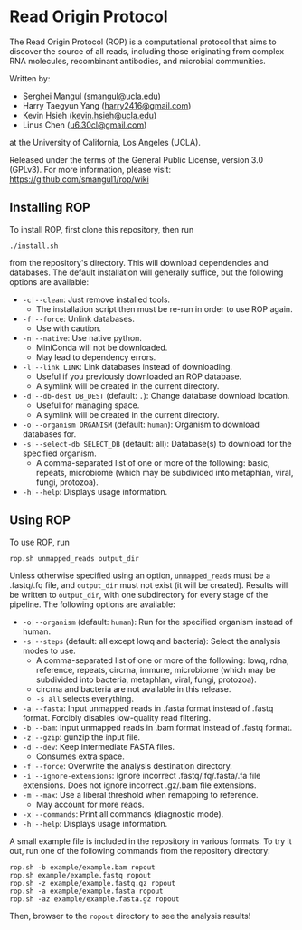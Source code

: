 # Read Origin Protocol

The Read Origin Protocol (ROP) is a computational protocol that aims to
discover the source of all reads, including those originating from complex RNA
molecules, recombinant antibodies, and microbial communities. 

Written by:

- Serghei Mangul (<smangul@ucla.edu>)
- Harry Taegyun Yang (<harry2416@gmail.com>)
- Kevin Hsieh (<kevin.hsieh@ucla.edu>)
- Linus Chen (<u6.30cl@gmail.com>)

at the University of California, Los Angeles (UCLA). 

Released under the terms of the General Public License, version 3.0 (GPLv3).
For more information, please visit: <https://github.com/smangul1/rop/wiki>

## Installing ROP

To install ROP, first clone this repository, then run

```
./install.sh
```

from the repository's directory. This will download dependencies and databases.
The default installation will generally suffice, but the following options are
available:

- `-c|--clean`: Just remove installed tools.
    - The installation script then must be re-run in order to use ROP again.
- `-f|--force`: Unlink databases.
    - Use with caution.
- `-n|--native`: Use native python.
    - MiniConda will not be downloaded.
    - May lead to dependency errors.
- `-l|--link LINK`: Link databases instead of downloading.
    - Useful if you previously downloaded an ROP database.
    - A symlink will be created in the current directory.
- `-d|--db-dest DB_DEST` (default: `.`): Change database download location.
    - Useful for managing space.
    - A symlink will be created in the current directory.
- `-o|--organism ORGANISM` (default: `human`): Organism to download databases
  for.
- `-s|--select-db SELECT_DB` (default: all): Database(s) to download for the
  specified organism.
    - A comma-separated list of one or more of the following: basic, repeats,
      microbiome (which may be subdivided into metaphlan, viral, fungi,
      protozoa).
- `-h|--help`: Displays usage information.

## Using ROP

To use ROP, run

```
rop.sh unmapped_reads output_dir
```

Unless otherwise specified using an option, `unmapped_reads`
must be a .fastq/.fq file, and `output_dir` must not exist (it will be created).
Results will be written to `output_dir`, with one subdirectory for every stage
of the pipeline. The following options are available:

- `-o|--organism` (default: `human`): Run for the specified organism instead of
  human.
- `-s|--steps` (default: all except lowq and bacteria): Select the analysis
  modes to use.
    - A comma-separated list of one or more of the following: lowq, rdna,
      reference, repeats, circrna, immune, microbiome (which may be subdivided
      into bacteria, metaphlan, viral, fungi, protozoa).
    - circrna and bacteria are not available in this release.
    - `-s all` selects everything.
- `-a|--fasta`: Input unmapped reads in .fasta format instead of .fastq format.
  Forcibly disables low-quality read filtering.
- `-b|--bam`: Input unmapped reads in .bam format instead of .fastq format.
- `-z|--gzip`: gunzip the input file.
- `-d|--dev`: Keep intermediate FASTA files.
    - Consumes extra space.
- `-f|--force`: Overwrite the analysis destination directory.
- `-i|--ignore-extensions`: Ignore incorrect .fastq/.fq/.fasta/.fa file
  extensions. Does not ignore incorrect .gz/.bam file extensions.
- `-m|--max`: Use a liberal threshold when remapping to reference.
    - May account for more reads.
- `-x|--commands`: Print all commands (diagnostic mode).
- `-h|--help`: Displays usage information.

A small example file is included in the repository in various formats. To try it
out, run one of the following commands from the repository directory:

```
rop.sh -b example/example.bam ropout
rop.sh example/example.fastq ropout
rop.sh -z example/example.fastq.gz ropout
rop.sh -a example/example.fasta ropout
rop.sh -az example/example.fasta.gz ropout
```

Then, browser to the `ropout` directory to see the analysis results!
